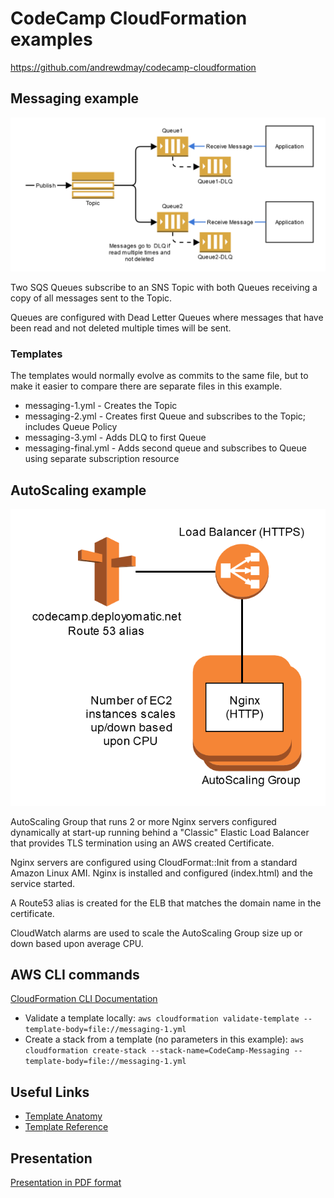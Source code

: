 # CodeCamp CloudFormation examples

https://github.com/andrewdmay/codecamp-cloudformation

## Messaging example

![SNS to SQS Fan Out](images/sns_fan_out.png)

Two SQS Queues subscribe to an SNS Topic with both Queues receiving a copy of all messages sent to the Topic.

Queues are configured with Dead Letter Queues where messages that have been read and not deleted multiple times will be sent.

### Templates
The templates would normally evolve as commits to the same file, but to make it easier to compare there are separate files in this example.

* messaging-1.yml - Creates the Topic
* messaging-2.yml - Creates first Queue and subscribes to the Topic; includes Queue Policy
* messaging-3.yml - Adds DLQ to first Queue
* messaging-final.yml - Adds second queue and subscribes to Queue using separate subscription resource

## AutoScaling example

![AutoScaling Group running Nginx with ELB and Route 53 alias](images/asg.png)

AutoScaling Group that runs 2 or more Nginx servers configured dynamically at start-up running behind a "Classic" Elastic Load Balancer
that provides TLS termination using an AWS created Certificate.

Nginx servers are configured using CloudFormat::Init from a standard Amazon Linux AMI. Nginx is installed and configured (index.html) and the service started.

A Route53 alias is created for the ELB that matches the domain name in the certificate.

CloudWatch alarms are used to scale the AutoScaling Group size up or down based upon average CPU.

## AWS CLI commands

[CloudFormation CLI Documentation](http://docs.aws.amazon.com/cli/latest/reference/cloudformation/index.html)

* Validate a template locally:
  `aws cloudformation validate-template --template-body=file://messaging-1.yml`
* Create a stack from a template (no parameters in this example):
  `aws cloudformation create-stack --stack-name=CodeCamp-Messaging --template-body=file://messaging-1.yml`

## Useful Links

* [Template Anatomy](http://docs.aws.amazon.com/AWSCloudFormation/latest/UserGuide/template-anatomy.html)
* [Template Reference](http://docs.aws.amazon.com/AWSCloudFormation/latest/UserGuide/template-reference.html)

## Presentation

[Presentation in PDF format](presentation.pdf)
